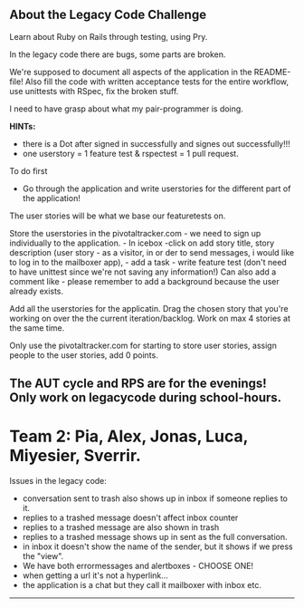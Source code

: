 
## About the Legacy Code Challenge
Learn about Ruby on Rails through testing, using Pry.

In the legacy code there are bugs, some parts are broken.

We're supposed to document all aspects of the application in the README-file! Also fill the code with written acceptance tests for the entire workflow, use unittests with RSpec, fix the broken stuff. 

I need to have grasp about what my pair-programmer is doing. 

**HINTs:**
- there is a Dot after signed in successfully and signes out successfully!!! 
- one userstory = 1 feature test & rspectest = 1 pull request.

To do first
- Go through the application and write userstories for the different part of the application!

The user stories will be what we base our featuretests on. 

Store the userstories in the pivotaltracker.com - we need to sign up individually to the application. 
    - In icebox -click on add story title, story description (user story - as a visitor, in or der to send messages, i would like to log in to the mailboxer app), 
    - add a task - write feature test 
        (don't need to have unittest since we're not saving any information!)
    Can also add a comment like - please remember to add a background because the user already exists. 

Add all the userstories for the applicatin. 
Drag the chosen story that you're working on over the the current iteration/backlog. Work on  max 4 stories at the same time. 

Only use the pivotaltracker.com for starting to store user stories, assign people to the user stories, add 0 points. 


The AUT cycle and RPS are for the evenings! Only work on legacycode during school-hours. 
---

# Team 2: Pia, Alex, Jonas, Luca, Miyesier, Sverrir. 

Issues in the legacy code:

- conversation sent to trash also shows up in inbox if someone replies to it. 
- replies to a trashed message doesn't affect inbox counter
- replies to a trashed message are also shown in trash
- replies to a trashed message shows up in sent as the full conversation. 
- in inbox it doesn't show the name of the sender, but it shows if we press the "view". 
- We have both errormessages and alertboxes - CHOOSE ONE!
- when getting a url it's not a hyperlink...
- the application is a chat but they call it mailboxer with inbox etc. 
---